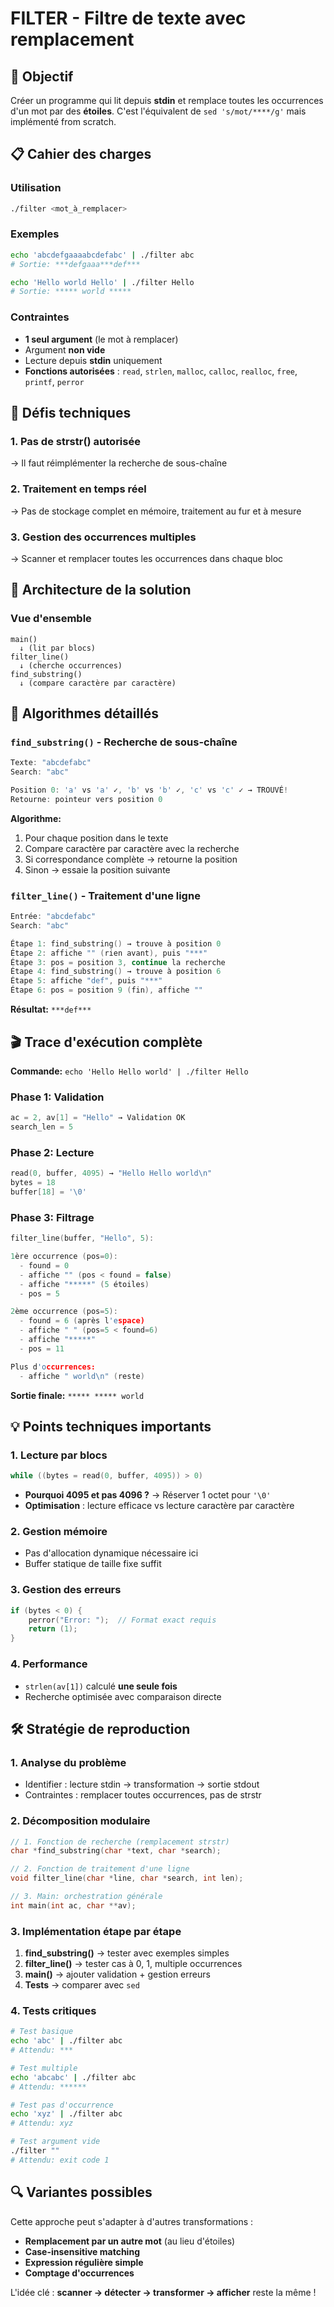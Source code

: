 # FILTER - Filtre de texte avec remplacement

## 🎯 Objectif

Créer un programme qui lit depuis **stdin** et remplace toutes les occurrences d'un mot par des **étoiles**. C'est l'équivalent de `sed 's/mot/****/g'` mais implémenté from scratch.

## 📋 Cahier des charges

### Utilisation

```bash
./filter <mot_à_remplacer>
```

### Exemples

```bash
echo 'abcdefgaaaabcdefabc' | ./filter abc
# Sortie: ***defgaaa***def***

echo 'Hello world Hello' | ./filter Hello
# Sortie: ***** world *****
```

### Contraintes

- **1 seul argument** (le mot à remplacer)
- Argument **non vide**
- Lecture depuis **stdin** uniquement
- **Fonctions autorisées** : `read`, `strlen`, `malloc`, `calloc`, `realloc`, `free`, `printf`, `perror`

## 🧠 Défis techniques

### 1. **Pas de strstr() autorisée**

→ Il faut réimplémenter la recherche de sous-chaîne

### 2. **Traitement en temps réel**

→ Pas de stockage complet en mémoire, traitement au fur et à mesure

### 3. **Gestion des occurrences multiples**

→ Scanner et remplacer toutes les occurrences dans chaque bloc

## 🔧 Architecture de la solution

### Vue d'ensemble

```
main()
  ↓ (lit par blocs)
filter_line()
  ↓ (cherche occurrences)
find_substring()
  ↓ (compare caractère par caractère)
```

## 📝 Algorithmes détaillés

### `find_substring()` - Recherche de sous-chaîne

```c
Texte: "abcdefabc"
Search: "abc"

Position 0: 'a' vs 'a' ✓, 'b' vs 'b' ✓, 'c' vs 'c' ✓ → TROUVÉ!
Retourne: pointeur vers position 0
```

**Algorithme:**

1. Pour chaque position dans le texte
2. Compare caractère par caractère avec la recherche
3. Si correspondance complète → retourne la position
4. Sinon → essaie la position suivante

### `filter_line()` - Traitement d'une ligne

```c
Entrée: "abcdefabc"
Search: "abc"

Étape 1: find_substring() → trouve à position 0
Étape 2: affiche "" (rien avant), puis "***"
Étape 3: pos = position 3, continue la recherche
Étape 4: find_substring() → trouve à position 6
Étape 5: affiche "def", puis "***"
Étape 6: pos = position 9 (fin), affiche ""
```

**Résultat:** `***def***`

## 🎬 Trace d'exécution complète

**Commande:** `echo 'Hello Hello world' | ./filter Hello`

### Phase 1: Validation

```c
ac = 2, av[1] = "Hello" → Validation OK
search_len = 5
```

### Phase 2: Lecture

```c
read(0, buffer, 4095) → "Hello Hello world\n"
bytes = 18
buffer[18] = '\0'
```

### Phase 3: Filtrage

```c
filter_line(buffer, "Hello", 5):

1ère occurrence (pos=0):
  - found = 0
  - affiche "" (pos < found = false)
  - affiche "*****" (5 étoiles)
  - pos = 5

2ème occurrence (pos=5):
  - found = 6 (après l'espace)
  - affiche " " (pos=5 < found=6)
  - affiche "*****"
  - pos = 11

Plus d'occurrences:
  - affiche " world\n" (reste)
```

**Sortie finale:** `***** ***** world`

## 💡 Points techniques importants

### 1. **Lecture par blocs**

```c
while ((bytes = read(0, buffer, 4095)) > 0)
```

- **Pourquoi 4095 et pas 4096 ?** → Réserver 1 octet pour `'\0'`
- **Optimisation** : lecture efficace vs lecture caractère par caractère

### 2. **Gestion mémoire**

- Pas d'allocation dynamique nécessaire ici
- Buffer statique de taille fixe suffit

### 3. **Gestion des erreurs**

```c
if (bytes < 0) {
    perror("Error: ");  // Format exact requis
    return (1);
}
```

### 4. **Performance**

- `strlen(av[1])` calculé **une seule fois**
- Recherche optimisée avec comparaison directe

## 🛠️ Stratégie de reproduction

### 1. **Analyse du problème**

- Identifier : lecture stdin → transformation → sortie stdout
- Contraintes : remplacer toutes occurrences, pas de strstr

### 2. **Décomposition modulaire**

```c
// 1. Fonction de recherche (remplacement strstr)
char *find_substring(char *text, char *search);

// 2. Fonction de traitement d'une ligne
void filter_line(char *line, char *search, int len);

// 3. Main: orchestration générale
int main(int ac, char **av);
```

### 3. **Implémentation étape par étape**

1. **find_substring()** → tester avec exemples simples
2. **filter_line()** → tester cas à 0, 1, multiple occurrences
3. **main()** → ajouter validation + gestion erreurs
4. **Tests** → comparer avec `sed`

### 4. **Tests critiques**

```bash
# Test basique
echo 'abc' | ./filter abc
# Attendu: ***

# Test multiple
echo 'abcabc' | ./filter abc
# Attendu: ******

# Test pas d'occurrence
echo 'xyz' | ./filter abc
# Attendu: xyz

# Test argument vide
./filter ""
# Attendu: exit code 1
```

## 🔍 Variantes possibles

Cette approche peut s'adapter à d'autres transformations :

- **Remplacement par un autre mot** (au lieu d'étoiles)
- **Case-insensitive matching**
- **Expression régulière simple**
- **Comptage d'occurrences**

L'idée clé : **scanner → détecter → transformer → afficher** reste la même !
